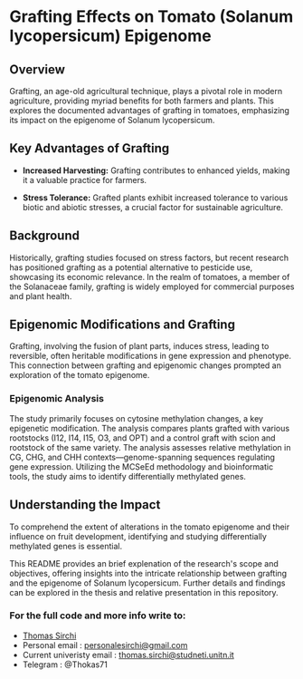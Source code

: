 # Grafting Effects on Tomato (Solanum lycopersicum) Epigenome

## Overview

Grafting, an age-old agricultural technique, plays a pivotal role in modern agriculture, providing myriad benefits for both farmers and plants. This explores the documented advantages of grafting in tomatoes, emphasizing its impact on the epigenome of Solanum lycopersicum.

## Key Advantages of Grafting

- **Increased Harvesting:** Grafting contributes to enhanced yields, making it a valuable practice for farmers.
  
- **Stress Tolerance:** Grafted plants exhibit increased tolerance to various biotic and abiotic stresses, a crucial factor for sustainable agriculture.

## Background

Historically, grafting studies focused on stress factors, but recent research has positioned grafting as a potential alternative to pesticide use, showcasing its economic relevance. In the realm of tomatoes, a member of the Solanaceae family, grafting is widely employed for commercial purposes and plant health.

## Epigenomic Modifications and Grafting

Grafting, involving the fusion of plant parts, induces stress, leading to reversible, often heritable modifications in gene expression and phenotype. This connection between grafting and epigenomic changes prompted an exploration of the tomato epigenome.

### Epigenomic Analysis

The study primarily focuses on cytosine methylation changes, a key epigenetic modification. The analysis compares plants grafted with various rootstocks (I12, I14, I15, O3, and OPT) and a control graft with scion and rootstock of the same variety.
The analysis assesses relative methylation in CG, CHG, and CHH contexts—genome-spanning sequences regulating gene expression. Utilizing the MCSeEd methodology and bioinformatic tools, the study aims to identify differentially methylated genes.

## Understanding the Impact

To comprehend the extent of alterations in the tomato epigenome and their influence on fruit development, identifying and studying differentially methylated genes is essential.

This README provides an brief explenation of the research's scope and objectives, offering insights into the intricate relationship between grafting and the epigenome of Solanum lycopersicum. Further details and findings can be explored in the thesis and relative presentation in this repository.

### For the full code and more info write to:

- [Thomas Sirchi](https://github.com/Thokas99)
- Personal email : personalesirchi@gmail.com
- Current univeristy email : thomas.sirchi@studneti.unitn.it
- Telegram : @Thokas71
